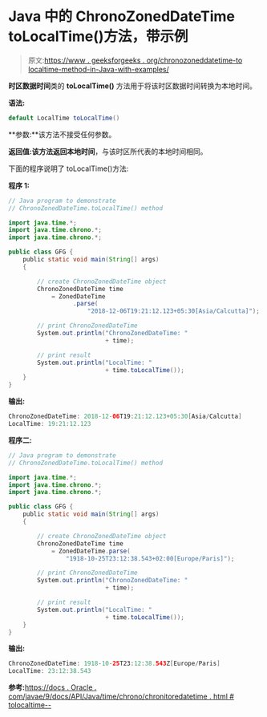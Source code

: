 # Java 中的 ChronoZonedDateTime toLocalTime()方法，带示例

> 原文:[https://www . geeksforgeeks . org/chronozoneddatetime-to localtime-method-in-Java-with-examples/](https://www.geeksforgeeks.org/chronozoneddatetime-tolocaltime-method-in-java-with-examples/)

**时区数据时间**类的 **toLocalTime()** 方法用于将该时区数据时间转换为本地时间。

**语法:**

```java
default LocalTime toLocalTime()

```

**参数:**该方法不接受任何参数。

**返回值:**该方法返回**本地时间**，与该时区所代表的本地时间相同。

下面的程序说明了 toLocalTime()方法:

**程序 1:**

```java
// Java program to demonstrate
// ChronoZonedDateTime.toLocalTime() method

import java.time.*;
import java.time.chrono.*;
import java.time.chrono.*;

public class GFG {
    public static void main(String[] args)
    {

        // create ChronoZonedDateTime object
        ChronoZonedDateTime time
            = ZonedDateTime
                  .parse(
                      "2018-12-06T19:21:12.123+05:30[Asia/Calcutta]");

        // print ChronoZonedDateTime
        System.out.println("ChronoZonedDateTime: "
                           + time);

        // print result
        System.out.println("LocalTime: "
                           + time.toLocalTime());
    }
}
```

**输出:**

```java
ChronoZonedDateTime: 2018-12-06T19:21:12.123+05:30[Asia/Calcutta]
LocalTime: 19:21:12.123

```

**程序二:**

```java
// Java program to demonstrate
// ChronoZonedDateTime.toLocalTime() method

import java.time.*;
import java.time.chrono.*;
import java.time.chrono.*;

public class GFG {
    public static void main(String[] args)
    {

        // create ChronoZonedDateTime object
        ChronoZonedDateTime time
            = ZonedDateTime.parse(
                "1918-10-25T23:12:38.543+02:00[Europe/Paris]");

        // print ChronoZonedDateTime
        System.out.println("ChronoZonedDateTime: "
                           + time);

        // print result
        System.out.println("LocalTime: "
                           + time.toLocalTime());
    }
}
```

**输出:**

```java
ChronoZonedDateTime: 1918-10-25T23:12:38.543Z[Europe/Paris]
LocalTime: 23:12:38.543

```

**参考:**[https://docs . Oracle . com/javae/9/docs/API/Java/time/chrono/chronitoredatetime . html # tolocaltime--](https://docs.oracle.com/javase/9/docs/api/java/time/chrono/ChronoZonedDateTime.html#toLocalTime--)